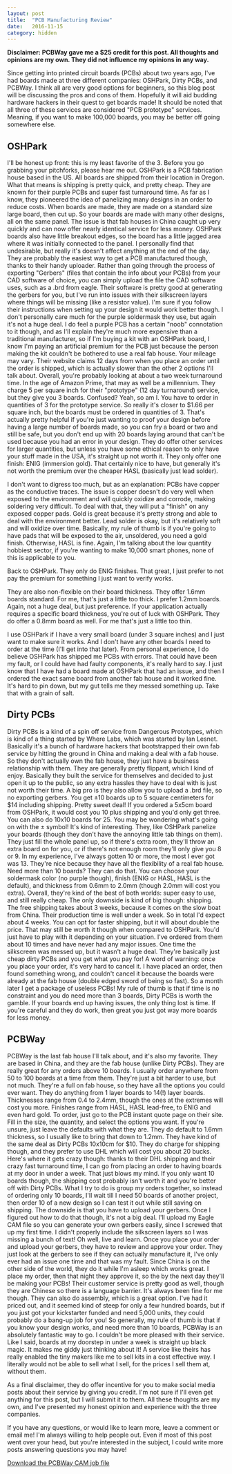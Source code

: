 ```yaml
---
layout: post
title:  "PCB Manufacturing Review"
date:   2016-11-15
category: hidden
---
```


**Disclaimer: PCBWay gave me a $25 credit for this post. All thoughts and opinions are my own. They did not influence my opinions in any way.**

Since getting into printed circuit boards (PCBs) about two years ago, I've had boards made at three different companies: OSHPark, Dirty PCBs, and PCBWay. I think all are very good options for beginners, so this blog post will be discussing the pros and cons of them. Hopefully it will aid budding hardware hackers in their quest to get boards made! It should be noted that all three of these services are considered "PCB prototype" services. Meaning, if you want to make 100,000 boards, you may be better off going somewhere else.

## OSHPark

I'll be honest up front: this is my least favorite of the 3. Before you go grabbing your pitchforks, please hear me out. OSHPark is a PCB fabrication house based in the US. All boards are shipped from their location in Oregon. What that means is shipping is pretty quick, and pretty cheap. They are known for their purple PCBs and super fast turnaround time. As far as I know, they pioneered the idea of panelizing many designs in an order to reduce costs. When boards are made, they are made on a standard size large board, then cut up. So your boards are made with many other designs, all on the same panel. The issue is that fab houses in China caught up very quickly and can now offer nearly identical service for less money. OSHPark boards also have little breakout edges, so the board has a little jagged area where it was initially connected to the panel. I personally find that undesirable, but really it's doesn't affect anything at the end of the day. They are probably the easiest way to get a PCB manufactured though, thanks to their handy uploader. Rather than going through the process of exporting "Gerbers" (files that contain the info about your PCBs) from your CAD software of choice, you can simply upload the file the CAD software uses, such as a .brd from eagle. Their software is pretty good at generating the gerbers for you, but I've run into issues with their silkscreen layers where things will be missing (like a resistor value). I'm sure if you follow their instructions when setting up your design it would work better though. I don't personally care much for the purple soldermask they use, but again it's not a huge deal. I do feel a purple PCB has a certain "noob" connotation to it though, and as I'll explain they're much more expensive than a traditional manufacturer, so if I'm buying a kit with an OSHPark board, I know I'm paying an artificial premium for the PCB just because the person making the kit couldn't be bothered to use a real fab house. Your mileage may vary. Their website claims 12 days from when you place an order until the order is shipped, which is actually slower than the other 2 options I'll talk about. Overall, you're probably looking at about a two week turnaround time. In the age of Amazon Prime, that may as well be a millennium. They charge 5 per square inch for their "prototype" (12 day turnaround) service, but they give you 3 boards. Confused? Yeah, so am I. You have to order in quantities of 3 for the prototype service. So really it's closer to $1.66 per square inch, but the boards must be ordered in quantities of 3. That's actually pretty helpful if you're just wanting to proof your design before having a large number of boards made, so you can fry a board or two and still be safe, but you don't end up with 20 boards laying around that can't be used because you had an error in your design. They do offer other services for larger quantities, but unless you have some ethical reason to only have your stuff made in the USA, it's straight up not worth it. They only offer one finish: ENIG (immersion gold). That certainly nice to have, but generally it's not worth the premium over the cheaper HASL (basically just lead solder).

I don't want to digress too much, but as an explanation: PCBs have copper as the conductive traces. The issue is copper doesn't do very well when exposed to the environment and will quickly oxidize and corrode, making soldering very difficult. To deal with that, they will put a "finish" on any exposed copper pads. Gold is great because it's pretty strong and able to deal with the environment better. Lead solder is okay, but it's relatively soft and will oxidize over time. Basically, my rule of thumb is if you're going to have pads that will be exposed to the air, unsoldered, you need a gold finish. Otherwise, HASL is fine. Again, I'm talking about the low quantity hobbiest sector, if you're wanting to make 10,000 smart phones, none of this is applicable to you.

Back to OSHPark. They only do ENIG finishes. That great, I just prefer to not pay the premium for something I just want to verify works.

They are also non-flexible on their board thickness. They offer 1.6mm boards standard. For me, that's just a little too thick. I prefer 1.2mm boards. Again, not a huge deal, but just preference. If your application actually requires a specific board thickness, you're out of luck with OSHPark. They do offer a 0.8mm board as well. For me that's just a little too thin.

I use OSHPark if I have a very small board (under 3 square inches) and I just want to make sure it works. And I don't have any other boards I need to order at the time (I'll get into that later). From personal experience, I do believe OSHPark has shipped me PCBs with errors. That could have been my fault, or I could have had faulty components, it's really hard to say. I just know that I have had a board made at OSHPark that had an issue, and then I ordered the exact same board from another fab house and it worked fine. It's hard to pin down, but my gut tells me they messed something up. Take that with a grain of salt.

## Dirty PCBs

Dirty PCBs is a kind of a spin off service from Dangerous Prototypes, which is kind of a thing started by Where Labs, which was started by Ian Lesnet. Basically it's a bunch of hardware hackers that bootstrapped their own fab service by hitting the ground in China and making a deal with a fab house. So they don't actually own the fab house, they just have a business relationship with them. They are generally pretty flippant, which I kind of enjoy. Basically they built the service for themselves and decided to just open it up to the public, so any extra hassles they have to deal with is just not worth their time. A big pro is they also allow you to upload a .brd file, so no exporting gerbers. You get ±10 boards up to 5 square centimeters for $14 including shipping. Pretty sweet deal! If you ordered a 5x5cm board from OSHPark, it would cost you 10 plus shipping and you'd only get three. You can also do 10x10 boards for 25. You may be wondering what's going on with the ± symbol! It's kind of interesting. They, like OSHPark panelize your boards (though they don't have the annoying little tab things on them). They just fill the whole panel up, so if there's extra room, they'll throw an extra board on for you, or if there's not enough room they'll only give you 8 or 9. In my experience, I've always gotten 10 or more, the most I ever got was 13. They're nice because they have all the flexibility of a real fab house. Need more than 10 boards? They can do that. You can choose your soldermask color (no purple though), finish (ENIG or HASL, HASL is the default), and thickness from 0.6mm to 2.0mm (though 2.0mm will cost you extra). Overall, they're kind of the best of both worlds: super easy to use, and still really cheap. The only downside is kind of big though: shipping. The free shipping takes about 3 weeks, because it comes on the slow boat from China. Their production time is well under a week. So in total I'd expect about 4 weeks. You can opt for faster shipping, but it will about double the price. That may still be worth it though when compared to OSHPark. You'd just have to play with it depending on your situation. I've ordered from them about 10 times and have never had any major issues. One time the silkscreen was messed up, but it wasn't a huge deal. They're basically just cheap dirty PCBs and you get what you pay for! A word of warning: once you place your order, it's very hard to cancel it. I have placed an order, then found something wrong, and couldn't cancel it because the boards were already at the fab house (double edged sword of being so fast). So a month later I get a package of useless PCBs! My rule of thumb is that if time is no constraint and you do need more than 3 boards, Dirty PCBs is worth the gamble. If your boards end up having issues, the only thing lost is time. If you're careful and they do work, then great you just got way more boards for less money.

## PCBWay

PCBWay is the last fab house I'll talk about, and it's also my favorite. They are based in China, and they are the fab house (unlike Dirty PCBs). They are really great for any orders above 10 boards. I usually order anywhere from 50 to 100 boards at a time from them. They're just a bit harder to use, but not much. They're a full on fab house, so they have all the options you could ever want. They do anything from 1 layer boards to 14(!) layer boards. Thicknesses range from 0.4 to 2.4mm, though the ones at the extremes will cost you more. Finishes range from HASL, HASL lead-free, to ENIG and even hard gold. To order, just go to the PCB instant quote page on their site. Fill in the size, the quantity, and select the options you want. If you're unsure, just leave the defaults with what they are. They do default to 1.6mm thickness, so I usually like to bring that down to 1.2mm. They have kind of the same deal as Dirty PCBs 10x10cm for $10. They do charge for shipping though, and they prefer to use DHL which will cost you about 20 bucks. Here's where it gets crazy though: thanks to their DHL shipping and their crazy fast turnaround time, I can go from placing an order to having boards at my door in under a week. That just blows my mind. If you only want 10 boards though, the shipping cost probably isn't worth it and you're better off with Dirty PCBs. What I try to do is group my orders together, so instead of ordering only 10 boards, I'll wait till I need 50 boards of another project, then order 10 of a new design so I can test it out while still saving on shipping. The downside is that you have to upload your gerbers. Once I figured out how to do that though, it's not a big deal. I'll upload my Eagle CAM file so you can generate your own gerbers easily, since I screwed that up my first time. I didn't properly include the silkscreen layers so I was missing a bunch of text! Oh well, live and learn. Once you place your order and upload your gerbers, they have to review and approve your order. They just look at the gerbers to see if they can actually manufacture it, I've only ever had an issue one time and that was my fault. Since China is on the other side of the world, they do it while I'm asleep which works great. I place my order, then that night they approve it, so the by the next day they'll be making your PCBs! Their customer service is pretty good as well, though they are Chinese so there is a language barrier. It's always been fine for me though. They can also do assembly, which is a great option. I've had it priced out, and it seemed kind of steep for only a few hundred boards, but if you just got your kickstarter funded and need 5,000 units, they could probably do a bang-up job for you! So generally, my rule of thumb is that if you know your design works, and need more than 10 boards, PCBWay is an absolutely fantastic way to go. I couldn't be more pleased with their service. Like I said, boards at my doorstep in under a week is straight up black magic. It makes me giddy just thinking about it! A service like theirs has really enabled the tiny makers like me to sell kits in a cost effective way. I literally would not be able to sell what I sell, for the prices I sell them at, without them.

As a final disclaimer, they do offer incentive for you to make social media posts about their service by giving you credit. I'm not sure if I'll even get anything for this post, but I will submit it to them. All these thoughts are my own, and I've presented my honest opinion and experience with the three companies.

If you have any questions, or would like to learn more, leave a comment or email me! I'm always willing to help people out. Even if most of this post went over your head, but you're interested in the subject, I could write more posts answering questions you may have!

[Download the PCBWay CAM job file](http://catskull.net/public/files/pcbway.cam)
